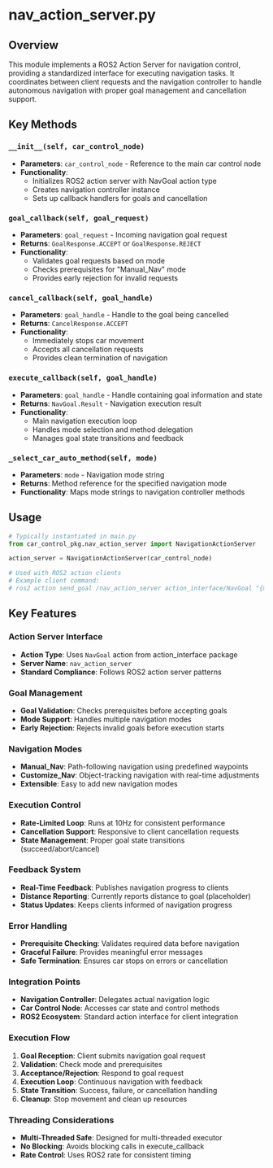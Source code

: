 # nav_action_server.py

## Overview
This module implements a ROS2 Action Server for navigation control, providing a standardized interface for executing navigation tasks. It coordinates between client requests and the navigation controller to handle autonomous navigation with proper goal management and cancellation support.

## Key Methods

### `__init__(self, car_control_node)`
- **Parameters**: `car_control_node` - Reference to the main car control node
- **Functionality**: 
  - Initializes ROS2 action server with NavGoal action type
  - Creates navigation controller instance
  - Sets up callback handlers for goals and cancellation

### `goal_callback(self, goal_request)`
- **Parameters**: `goal_request` - Incoming navigation goal request
- **Returns**: `GoalResponse.ACCEPT` or `GoalResponse.REJECT`
- **Functionality**: 
  - Validates goal requests based on mode
  - Checks prerequisites for "Manual_Nav" mode
  - Provides early rejection for invalid requests

### `cancel_callback(self, goal_handle)`
- **Parameters**: `goal_handle` - Handle to the goal being cancelled
- **Returns**: `CancelResponse.ACCEPT`
- **Functionality**: 
  - Immediately stops car movement
  - Accepts all cancellation requests
  - Provides clean termination of navigation

### `execute_callback(self, goal_handle)`
- **Parameters**: `goal_handle` - Handle containing goal information and state
- **Returns**: `NavGoal.Result` - Navigation execution result
- **Functionality**: 
  - Main navigation execution loop
  - Handles mode selection and method delegation
  - Manages goal state transitions and feedback

### `_select_car_auto_method(self, mode)`
- **Parameters**: `mode` - Navigation mode string
- **Returns**: Method reference for the specified navigation mode
- **Functionality**: Maps mode strings to navigation controller methods

## Usage
```python
# Typically instantiated in main.py
from car_control_pkg.nav_action_server import NavigationActionServer

action_server = NavigationActionServer(car_control_node)

# Used with ROS2 action clients
# Example client command:
# ros2 action send_goal /nav_action_server action_interface/NavGoal "{mode: 'Manual_Nav'}"
```

## Key Features

### Action Server Interface
- **Action Type**: Uses `NavGoal` action from action_interface package
- **Server Name**: `nav_action_server`
- **Standard Compliance**: Follows ROS2 action server patterns

### Goal Management
- **Goal Validation**: Checks prerequisites before accepting goals
- **Mode Support**: Handles multiple navigation modes
- **Early Rejection**: Rejects invalid goals before execution starts

### Navigation Modes
- **Manual_Nav**: Path-following navigation using predefined waypoints
- **Customize_Nav**: Object-tracking navigation with real-time adjustments
- **Extensible**: Easy to add new navigation modes

### Execution Control
- **Rate-Limited Loop**: Runs at 10Hz for consistent performance
- **Cancellation Support**: Responsive to client cancellation requests
- **State Management**: Proper goal state transitions (succeed/abort/cancel)

### Feedback System
- **Real-Time Feedback**: Publishes navigation progress to clients
- **Distance Reporting**: Currently reports distance to goal (placeholder)
- **Status Updates**: Keeps clients informed of navigation progress

### Error Handling
- **Prerequisite Checking**: Validates required data before navigation
- **Graceful Failure**: Provides meaningful error messages
- **Safe Termination**: Ensures car stops on errors or cancellation

### Integration Points
- **Navigation Controller**: Delegates actual navigation logic
- **Car Control Node**: Accesses car state and control methods
- **ROS2 Ecosystem**: Standard action interface for client integration

### Execution Flow
1. **Goal Reception**: Client submits navigation goal request
2. **Validation**: Check mode and prerequisites
3. **Acceptance/Rejection**: Respond to goal request
4. **Execution Loop**: Continuous navigation with feedback
5. **State Transition**: Success, failure, or cancellation handling
6. **Cleanup**: Stop movement and clean up resources

### Threading Considerations
- **Multi-Threaded Safe**: Designed for multi-threaded executor
- **No Blocking**: Avoids blocking calls in execute_callback
- **Rate Control**: Uses ROS2 rate for consistent timing